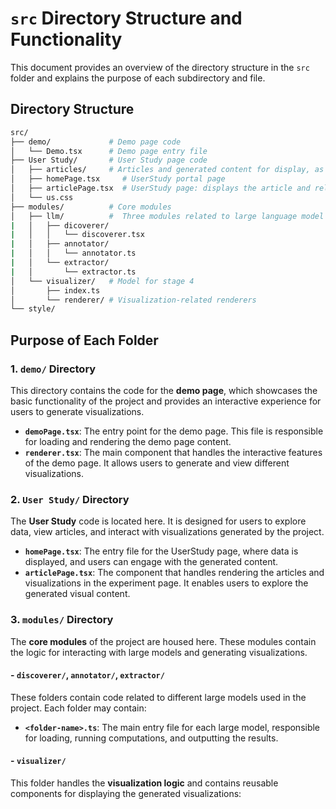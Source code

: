 # `src` Directory Structure and Functionality

This document provides an overview of the directory structure in the `src` folder and explains the purpose of each subdirectory and file.

## Directory Structure

```bash
src/
├── demo/             # Demo page code
│   └── Demo.tsx      # Demo page entry file
├── User Study/       # User Study page code
│   ├── articles/     # Articles and generated content for display, as exemple data structure of output of stage 3
│   ├── homePage.tsx     # UserStudy portal page
│   ├── articlePage.tsx  # UserStudy page: displays the article and related tasks
│   └── us.css
├── modules/          # Core modules
│   ├── llm/          #  Three modules related to large language model
|   │   ├── dicoverer/
|   │   │   └── discoverer.tsx
|   │   ├── annotator/
|   │   │   └── annotator.ts
|   │   └── extractor/
|   │       └── extractor.ts
│   └── visualizer/   # Model for stage 4
│       ├── index.ts
│       └── renderer/ # Visualization-related renderers
└── style/
```

## Purpose of Each Folder

### 1. `demo/` Directory

This directory contains the code for the **demo page**, which showcases the basic functionality of the project and provides an interactive experience for users to generate visualizations.

- **`demoPage.tsx`**: The entry point for the demo page. This file is responsible for loading and rendering the demo page content.
- **`renderer.tsx`**: The main component that handles the interactive features of the demo page. It allows users to generate and view different visualizations.

### 2. `User Study/` Directory

The **User Study** code is located here. It is designed for users to explore data, view articles, and interact with visualizations generated by the project.

- **`homePage.tsx`**: The entry file for the UserStudy page, where data is displayed, and users can engage with the generated content.
- **`articlePage.tsx`**: The component that handles rendering the articles and visualizations in the experiment page. It enables users to explore the generated visual content.

### 3. `modules/` Directory

The **core modules** of the project are housed here. These modules contain the logic for interacting with large models and generating visualizations.

#### - `discoverer/`, `annotator/`, `extractor/`

These folders contain code related to different large models used in the project. Each folder may contain:

- **`<folder-name>.ts`**: The main entry file for each large model, responsible for loading, running computations, and outputting the results.

#### - `visualizer/`

This folder handles the **visualization logic** and contains reusable components for displaying the generated visualizations:
